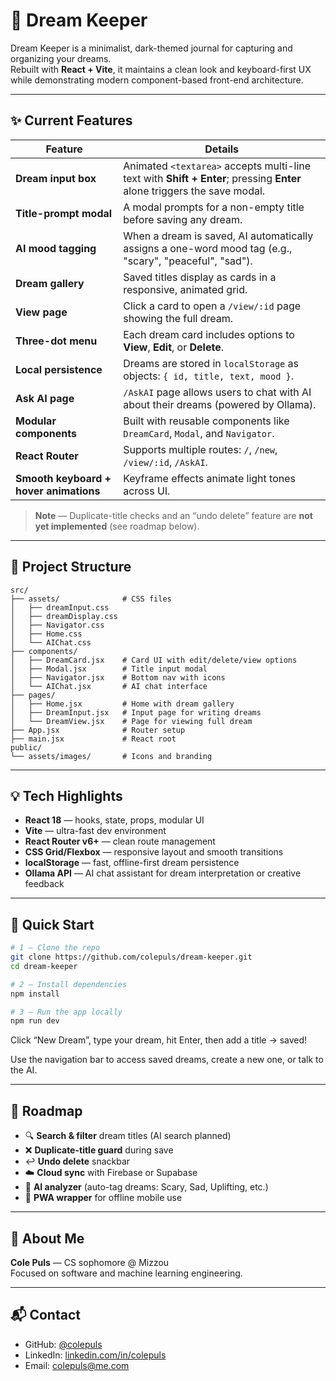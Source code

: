# 🌙 Dream Keeper

Dream Keeper is a minimalist, dark-themed journal for capturing and organizing your dreams.  
Rebuilt with **React + Vite**, it maintains a clean look and keyboard-first UX while demonstrating modern component-based front-end architecture.

---

## ✨ Current Features

| Feature                                | Details                                                                                                                 |
| -------------------------------------- | ----------------------------------------------------------------------------------------------------------------------- |
| **Dream input box**                    | Animated `<textarea>` accepts multi-line text with **Shift + Enter**; pressing **Enter** alone triggers the save modal. |
| **Title-prompt modal**                 | A modal prompts for a non-empty title before saving any dream.                                                          |
| **AI mood tagging**                    | When a dream is saved, AI automatically assigns a one-word mood tag (e.g., "scary", "peaceful", "sad").                |
| **Dream gallery**                      | Saved titles display as cards in a responsive, animated grid.                                                           |
| **View page**                          | Click a card to open a `/view/:id` page showing the full dream.                                                         |
| **Three-dot menu**                     | Each dream card includes options to **View**, **Edit**, or **Delete**.                                                  |
| **Local persistence**                  | Dreams are stored in `localStorage` as objects: `{ id, title, text, mood }`.                                            |
| **Ask AI page**                        | `/AskAI` page allows users to chat with AI about their dreams (powered by Ollama).                                      |
| **Modular components**                 | Built with reusable components like `DreamCard`, `Modal`, and `Navigator`.                                              |
| **React Router**                       | Supports multiple routes: `/`, `/new`, `/view/:id`, `/AskAI`.                                                           |
| **Smooth keyboard + hover animations** | Keyframe effects animate light tones across UI.                                                                         |

> **Note** — Duplicate-title checks and an “undo delete” feature are **not yet implemented** (see roadmap below).

---

## 📁 Project Structure

```plaintext
src/
├── assets/              # CSS files
│   ├── dreamInput.css
│   ├── dreamDisplay.css
│   ├── Navigator.css
│   ├── Home.css
│   └── AIChat.css
├── components/
│   ├── DreamCard.jsx    # Card UI with edit/delete/view options
│   ├── Modal.jsx        # Title input modal
│   ├── Navigator.jsx    # Bottom nav with icons
│   └── AIChat.jsx       # AI chat interface
├── pages/
│   ├── Home.jsx         # Home with dream gallery
│   ├── DreamInput.jsx   # Input page for writing dreams
│   └── DreamView.jsx    # Page for viewing full dream
├── App.jsx              # Router setup
├── main.jsx             # React root
public/
└── assets/images/       # Icons and branding
```

---

## 💡 Tech Highlights

* **React 18** — hooks, state, props, modular UI
* **Vite** — ultra-fast dev environment
* **React Router v6+** — clean route management
* **CSS Grid/Flexbox** — responsive layout and smooth transitions
* **localStorage** — fast, offline-first dream persistence
* **Ollama API** — AI chat assistant for dream interpretation or creative feedback

---

## 🚀 Quick Start

```bash
# 1 – Clone the repo
git clone https://github.com/colepuls/dream-keeper.git
cd dream-keeper

# 2 – Install dependencies
npm install

# 3 – Run the app locally
npm run dev
```

Click “New Dream”, type your dream, hit Enter, then add a title → saved!

Use the navigation bar to access saved dreams, create a new one, or talk to the AI.

---

## 🚣️ Roadmap

* 🔍 **Search & filter** dream titles (AI search planned)
* ❌ **Duplicate-title guard** during save
* ↩️ **Undo delete** snackbar
* ☁️ **Cloud sync** with Firebase or Supabase
* 🧠 **AI analyzer** (auto-tag dreams: Scary, Sad, Uplifting, etc.)
* 📱 **PWA wrapper** for offline mobile use

---

## 👤 About Me

**Cole Puls** — CS sophomore @ Mizzou  
Focused on software and machine learning engineering.

---

## 📬 Contact

* GitHub: [@colepuls](https://github.com/colepuls)
* LinkedIn: [linkedin.com/in/colepuls](https://linkedin.com/in/colepuls)
* Email: [colepuls@me.com](mailto:colepuls@me.com)
